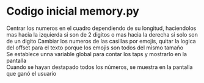 # Codigo inicial memory.py
Centrar los numeros en el cuadro dependiendo de su longitud, haciendolos mas hacia la izquierda si son de 2 digitos o mas hacia la derecha si solo son de un digito
Cambiar los numeros de las casillas por emojis, quitar la logica del offset para el texto porque los emojis son todos del mismo tamaño\
Se establece unna variable global para contar los taps y mostrarlo en la pantalla\
Cuando se hayan destapado todos los números, se muestra en la pantalla que ganó el usuario
